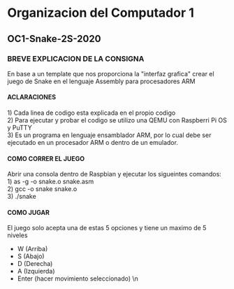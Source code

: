 # Organizacion del Computador 1

## OC1-Snake-2S-2020

### BREVE EXPLICACION DE LA CONSIGNA
En base a un template que nos proporciona la "interfaz grafica" crear el juego de Snake en el lenguaje Assembly para procesadores ARM

#### ACLARACIONES
1\) Cada linea de codigo esta explicada en el propio codigo <br>
2\) Para ejecutar y probar el codigo se utilizo una QEMU con Raspberri Pi OS y PuTTY <br>
3\) Es un programa en lenguaje ensamblador ARM, por lo cual debe ser ejecutado en un procesador ARM o dentro de un emulador. <br>

#### COMO CORRER EL JUEGO
Abrir una consola dentro de Raspbian y ejecutar los sigueintes comandos: <br>
1\) as -g -o snake.o snake.asm <br>
2\) gcc -o snake snake.o <br>
3\) ./snake <br>

#### COMO JUGAR
El juego solo acepta una de estas 5 opciones y tiene un maximo de 5 niveles
- W (Arriba)
- S (Abajo)
- D (Derecha)
- A (Izquierda)
- Enter (hacer movimiento seleccionado) \n
